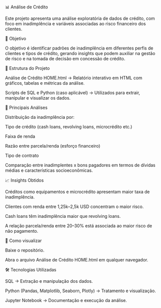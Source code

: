 📊 Análise de Crédito

Este projeto apresenta uma análise exploratória de dados de crédito, com foco em inadimplência e variáveis associadas ao risco financeiro dos clientes.

🎯 Objetivo

O objetivo é identificar padrões de inadimplência em diferentes perfis de clientes e tipos de crédito, gerando insights que podem auxiliar na gestão de risco e na tomada de decisão em concessão de crédito.

📂 Estrutura do Projeto

Análise de Crédito HOME.html → Relatório interativo em HTML com gráficos, tabelas e métricas da análise.

Scripts de SQL e Python (caso aplicável) → Utilizados para extrair, manipular e visualizar os dados.

🔑 Principais Análises

Distribuição da inadimplência por:

Tipo de crédito (cash loans, revolving loans, microcrédito etc.)

Faixa de renda

Razão entre parcela/renda (esforço financeiro)

Tipo de contrato

Comparação entre inadimplentes x bons pagadores em termos de dívidas médias e características socioeconômicas.

📈 Insights Obtidos

Créditos como equipamentos e microcrédito apresentam maior taxa de inadimplência.

Clientes com renda entre 1,25k–2,5k USD concentram o maior risco.

Cash loans têm inadimplência maior que revolving loans.

A relação parcela/renda entre 20–30% está associada ao maior risco de não pagamento.

🚀 Como visualizar

Baixe o repositório.

Abra o arquivo Análise de Crédito HOME.html em qualquer navegador.

🛠️ Tecnologias Utilizadas

SQL → Extração e manipulação dos dados.

Python (Pandas, Matplotlib, Seaborn, Plotly) → Tratamento e visualização.

Jupyter Notebook → Documentação e execução da análise.
